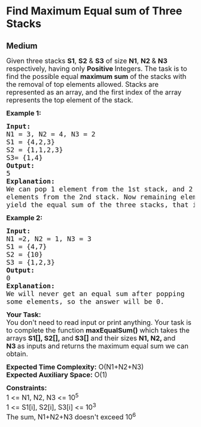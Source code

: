# Find Maximum Equal sum of Three Stacks
## Medium
<div class="problems_problem_content__Xm_eO"><p><span style="font-size: 18px;">Given three stacks <strong>S1</strong>, <strong>S2</strong> &amp;&nbsp;<strong>S3</strong> of size <strong>N1</strong>, <strong>N2 </strong>&amp; <strong>N3 </strong>respectively, having only <strong>Positive </strong>Integers. The task is to find the possible equal <strong>maximum sum</strong> of the stacks with the removal of top elements allowed. Stacks are represented as an array, and the first index of the array represents the top element of the stack.</span></p>
<p><span style="font-size: 18px;"><strong>Example 1:</strong></span></p>
<pre style="position: relative;"><span style="font-size: 18px;"><strong>Input:
</strong>N1 = 3, N2 = 4, N3 = 2
S1 = {4,2,3}
S2 = {1,1,2,3}
S3= {1,4}<strong>
Output:</strong></span><span style="font-size: 18px;">
5<strong>
Explanation:
</strong>We can pop 1 element from the 1st stack, and 2
elements from the 2nd stack. Now remaining elements
yield the equal sum of the three stacks, that is 5.</span>
<div class="open_grepper_editor" title="Edit &amp; Save To Grepper"></div></pre>
<p><span style="font-size: 18px;"><strong>Example 2:</strong></span></p>
<pre style="position: relative;"><span style="font-size: 18px;"><strong>Input:</strong></span><span style="font-size: 18px;">
N1 =2, N2 = 1, N3 = 3
S1 = {4,7}</span><span style="font-size: 18px;">
S2 = {10}
S3 = {1,2,3}<strong>
Output:
</strong>0<strong>
Explanation:
</strong>We will never get an equal sum after popping
some elements, so the answer will be 0.</span>
<div class="open_grepper_editor" title="Edit &amp; Save To Grepper"></div></pre>
<p><span style="font-size: 18px;"><strong>Your Task:</strong><br>You don't need to read input or print anything. Your task is to complete the function <strong>maxEqualSum()</strong>&nbsp;which takes the arrays <strong>S1[], S2[], </strong>and<strong> S3[]</strong>&nbsp;and their&nbsp;sizes&nbsp;<strong>N1, N2, </strong>and<strong> N3&nbsp;</strong>as inputs and returns the maximum equal sum we can obtain.</span></p>
<p><span style="font-size: 18px;"><strong>Expected Time Complexity:</strong> O(N1+N2+N3)<br><strong>Expected Auxiliary Space:</strong>&nbsp;O(1)</span></p>
<p><span style="font-size: 18px;"><strong>Constraints:</strong></span><br><span style="font-size: 18px;">1 &lt;= N1, N2, N3 &lt;= 10<sup>5</sup></span><br><span style="font-size: 18px;">1 &lt;= S1[i],&nbsp;S2[i], S3[i] &lt;= 10<sup>3</sup></span><br><span style="font-size: 18px;">The sum, N1+N2+N3 doesn't exceed 10<sup>6</sup></span></p></div>